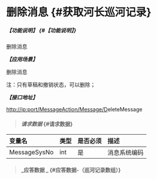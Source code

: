 # 删除消息 {#获取河长巡河记录}

##### _【功能说明】_ {#【功能说明】}

删除消息

_**【应用场景】**_

删除消息

注：只有草稿和撤销状态，可以删除；

_**【接口地址】**_

[http://ip:port/MessageAction/Message/D](http://ip:port/HMQuery/PatrolRiver/GetPatrolRivers)eleteMessage

> #### _请求数据_ {#请求数据}

| 变量名 | 类型 | 是否必须 | 描述 |
| :--- | :--- | :--- | :--- |
| MessageSysNo | int | 是 | 消息系统编码 |

> #### _应答数据 _ {#应答数据-（巡河记录数组）}



